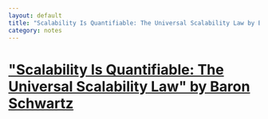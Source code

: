 ```yaml
---
layout: default
title: "Scalability Is Quantifiable: The Universal Scalability Law by Baron Schwartz [Talk]"
category: notes
---
```


# ["Scalability Is Quantifiable: The Universal Scalability Law" by Baron Schwartz](https://youtu.be/lZU6RK0oazM)

## 
